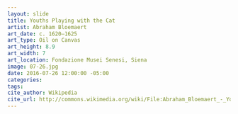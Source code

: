 ```yaml
---
layout: slide
title: Youths Playing with the Cat
artist: Abraham Bloemaert
art_date: c. 1620–1625
art_type: Oil on Canvas
art_height: 8.9
art_width: 7
art_location: Fondazione Musei Senesi, Siena
image: 07-26.jpg
date: 2016-07-26 12:00:00 -05:00
categories:
tags:
cite_author: Wikipedia
cite_url: http://commons.wikimedia.org/wiki/File:Abraham_Bloemaert_-_Youths_playing_with_the_cat_-_Google_Art_Project.jpg
---
```


